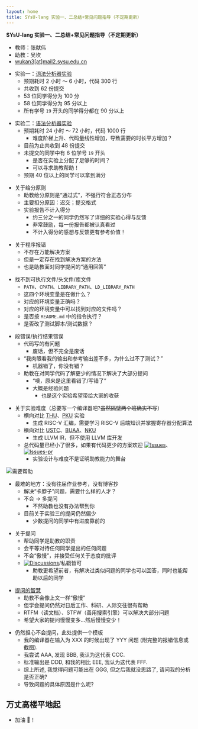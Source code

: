 ```yaml
---
layout: home
title: SYsU-lang 实验一、二总结+常见问题指导（不定期更新）
---
```


**SYsU-lang 实验一、二总结+常见问题指导（不定期更新）**

- 教师：张献伟
- 助教：吴坎
- [wukan3[at]mail2.sysu.edu.cn](mailto:wukan3@mail2.sysu.edu.cn)

<!-- .slide vertical=true -->

- 实验一：[词法分析器实验](https://github.com/arcsysu/SYsU-lang/tree/latest/lexer)
  - 预期耗时 2 小时 ～ 6 小时，代码 300 行
  - 共收到 62 份提交
  - 53 位同学得分为 100 分
  - 58 位同学得分为 95 分以上
  - 所有学号 `19` 开头的同学得分都在 90 分以上

<!-- .slide vertical=true -->

- 实验二：[语法分析器实验](https://github.com/arcsysu/SYsU-lang/tree/latest/parser)
  - 预期耗时 24 小时 ～ 72 小时，代码 1000 行
    - 难度阶梯上升、代码量线性增加，导致需要的时长平方增加？
  - 目前为止共收到 48 份提交
  - 未提交的同学中有 6 位学号 `19` 开头
    - 是否在实验上分配了足够的时间？
    - 可以寻求助教帮助！
  - 预期 40 位以上的同学可以拿到满分

<!-- .slide vertical=true -->

- 关于给分原则
  - 助教给分原则是“通过式”，不强行符合正态分布
  - 主要扣分原因：迟交；提交格式
  - 实验报告不计入得分
    - 约三分之一的同学仍然写了详细的实验心得与反馈
    - 非常鼓励，每一份报告都被认真看过
    - 不计入得分的感想与反馈更有参考价值！

<!-- .slide vertical=true -->

- 关于程序报错
  - 不存在万能解决方案
  - 但是一定存在找到解决方案的方法
  - 也是助教面对同学提问的“通用回答”

<!-- .slide vertical=true -->

- 找不到可执行文件/头文件/库文件
  - `PATH`、`CPATH`、`LIBRARY_PATH`、`LD_LIBRARY_PATH`
  - 这四个环境变量是在做什么？
  - 对应的环境变量正确吗？
  - 对应的环境变量中可以找到对应的文件吗？
  - 是否按 `README.md` 中的指令执行？
  - 是否改了测试脚本/测试数据？

<!-- .slide vertical=true -->

- 段错误/执行结果错误
  - 代码写的有问题
    - 废话，但不完全是废话
  - “我肉眼看我的输出和参考输出差不多，为什么过不了测试？”
    - 机器错了，你没有错？
  - 助教在对同学代码了解更少的情况下解决了大部分提问
    - “噢，原来是这里看错了/写错了”
    - 大概是经验问题
      - 也是这个实验希望带给大家的收获

<!-- .slide vertical=true -->

- 关于实验难度（总要写一个编译器吧?~~虽然隔壁两个班确实不写~~）
  - 横向对比 [THU](https://decaf-lang.github.io/minidecaf-tutorial/)、[PKU](https://pku-minic.github.io/online-doc/#/) 实验
    - 生成 RISC-V 汇编，需要学习 RISC-V 后端知识并掌握寄存器分配算法
  - 横向对比 [USTC](https://github.com/Komorebi660/SysYF-Compiler)、[BUAA](https://buaa-se-compiling.github.io/miniSysY-tutorial/)、[NKU](https://github.com/tinsir888/Compiler-SysY)
    - 生成 LLVM IR，但不使用 LLVM 库开发
  - 总代码量已经小了很多，如果有代码更少的方案欢迎 [![Issues](https://img.shields.io/github/issues/arcsysu/SYsU-lang)](https://github.com/arcsysu/SYsU-lang/issues)、[![Issues-pr](https://img.shields.io/github/issues-pr/arcsysu/SYsU-lang)](https://github.com/arcsysu/SYsU-lang/pulls)
    - 实验设计与难度不是证明助教能力的舞台

<!-- .slide vertical=true -->

![需要帮助](https://Mizuno-Ai.wu-kan.cn/assets/image/2022/05/12/1.jpg)

<!-- .slide vertical=true -->

- 最难的地方：没有往届作业参考，没有博客抄
  - 解决“卡脖子”问题，需要什么样的人才？
  - 不会 -> 多提问
    - 不然助教也没有办法帮到你
  - 目前关于实验三的提问仍然偏少
    - 少数提问的同学中有进度靠前的

<!-- .slide vertical=true -->

- 关于提问
  - 帮助同学是助教的职责
  - 会平等对待任何同学提出的任何问题
  - 不会“傲慢”，并接受任何关于态度的批评
  - [![Discussions](https://img.shields.io/github/discussions/arcsysu/SYsU-lang)](https://github.com/arcsysu/SYsU-lang/discussions)/私戳皆可
    - 助教更希望前者，有解决过类似问题的同学也可以回答，同时也能帮助以后的同学

<!-- .slide vertical=true -->

- [提问的智慧](https://github.com/ryanhanwu/How-To-Ask-Questions-The-Smart-Way/blob/main/README-zh_CN.md)
  - 助教不会像上文一样“傲慢”
  - 但学会提问仍然对日后工作、科研、人际交往很有帮助
  - RTFM（读文档）、STFW（善用搜索引擎）可以解决大部分问题
  - 希望大家的提问慢慢变多…然后慢慢变少！

<!-- .slide vertical=true -->

- 仍然担心不会提问，此处提供一个模板
  - 我的编译器在输入为 XXX 的时候出现了 YYY 问题 (附完整的报错信息或截图).
  - 我尝试 AAA, 发现 BBB, 我认为这代表 CCC.
  - 标准输出是 DDD, 和我的相比 EEE, 我认为这代表 FFF.
  - 综上所述, 我觉得问题可能出在 GGG, 但之后我就没思路了, 请问我的分析是否正确?
  - 导致问题的具体原因是什么呢?

<!-- .slide -->

## 万丈高楼平地起

- 加油 💪！
